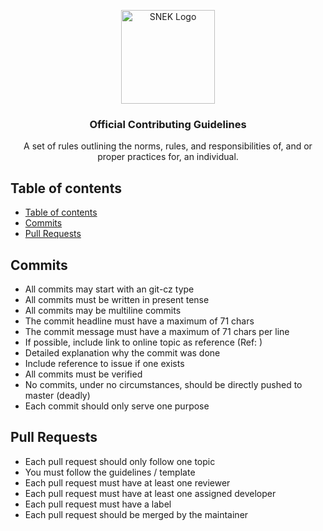<p align="center">
  <a href="https://netsnek.com/" target="_blank" rel="noopener noreferrer">
    <img src="https://avatars.githubusercontent.com/u/148873257?s=400&u=db7fa77c9a2a16eec51871024811abd21f734787&v=4" alt="SNEK Logo" height="150">
  </a>
</p>

<h3 align="center">Official Contributing Guidelines</h3>

<p align="center">
  A set of rules outlining the norms, rules, and responsibilities of,
  and or proper practices for, an individual.
</p>

## Table of contents

-   [Table of contents](#table-of-contents)
-   [Commits](#commits)
-   [Pull Requests](#pull-requests)

## [](#commits)Commits

-   All commits may start with an git-cz type
-   All commits must be written in present tense
-   All commits may be multiline commits
-   The commit headline must have a maximum of 71 chars
-   The commit message must have a maximum of 71 chars per line
-   If possible, include link to online topic as reference (Ref: )
-   Detailed explanation why the commit was done
-   Include reference to issue if one exists
-   All commits must be verified
-   No commits, under no circumstances, should be directly pushed to master (deadly)
-   Each commit should only serve one purpose

## [](#pull-requests)Pull Requests

-   Each pull request should only follow one topic
-   You must follow the guidelines / template
-   Each pull request must have at least one reviewer
-   Each pull request must have at least one assigned developer
-   Each pull request must have a label
-   Each pull request should be merged by the maintainer

<!--
SPDX-FileType: DOCUMENTATION
SPDX-License-Identifier: MIT
SPDX-FileCopyrightText: Copyright (c) 2024 Florian Kleber
-->
